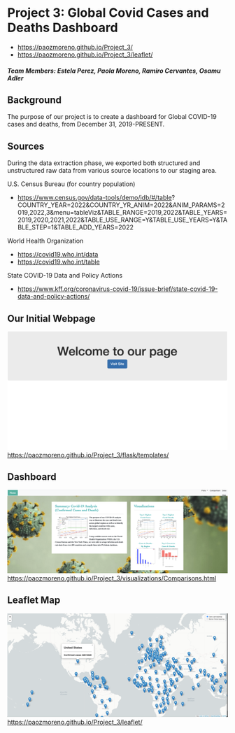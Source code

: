 # Project 3: Global Covid Cases and Deaths Dashboard

* https://paozmoreno.github.io/Project_3/
* https://paozmoreno.github.io/Project_3/leaflet/


##### Team Members: Estela Perez, Paola Moreno, Ramiro Cervantes, Osamu Adler

##


## Background
The purpose of our project is to create a dashboard for Global COVID-19 cases and deaths, from December 31, 2019-PRESENT.


## Sources
During the data extraction phase, we exported both structured and unstructured raw data from various source locations to our staging area. 

U.S. Census Bureau (for country population)
* https://www.census.gov/data-tools/demo/idb/#/table?        COUNTRY_YEAR=2022&COUNTRY_YR_ANIM=2022&ANIM_PARAMS=2019,2022,3&menu=tableViz&TABLE_RANGE=2019,2022&TABLE_YEARS=2019,2020,2021,2022&TABLE_USE_RANGE=Y&TABLE_USE_YEARS=Y&TABLE_STEP=1&TABLE_ADD_YEARS=2022

World Health Organization 
* https://covid19.who.int/data
* https://covid19.who.int/table

State COVID-19 Data and Policy Actions
* https://www.kff.org/coronavirus-covid-19/issue-brief/state-covid-19-data-and-policy-actions/




## Our Initial Webpage

![alt text](readmeimages/initialpage.png)
https://paozmoreno.github.io/Project_3/flask/templates/

## Dashboard

![alt text](readmeimages/dashboard.png)
https://paozmoreno.github.io/Project_3/visualizations/Comparisons.html

## Leaflet Map

![alt text](readmeimages/map.png)
https://paozmoreno.github.io/Project_3/leaflet/


